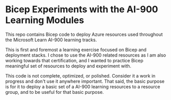 # Bicep Experiments with the AI-900 Learning Modules

This repo contains Bicep code to deploy Azure resources used throughout the Microsoft Learn AI-900 learning tracks.

This is first and foremost a learning exercise focused on Bicep and deployment stacks. I chose to use the AI-900 related resources as I am also working towards that certification, and I wanted to practice Bicep meaningful set of resources to deploy and experiment with.

This code is not complete, optimized, or polished. Consider it a work in progress and don't use it anywhere important. That said, the basic purpose is for it to deploy a basic set of a AI-900 learning resources to a resource group, and to be useful for that basic purpose.